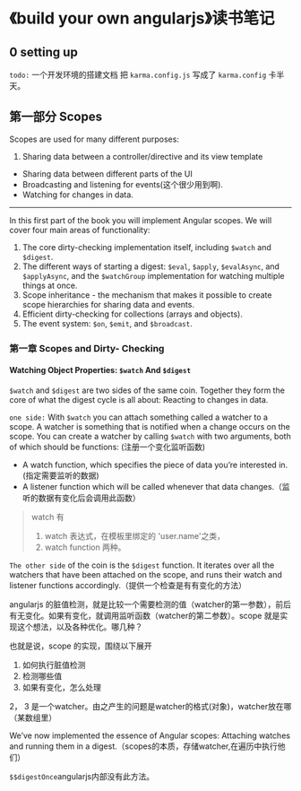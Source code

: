 # 《build your own angularjs》读书笔记

## 0  setting up
`todo:` 一个开发环境的搭建文档
把 `karma.config.js` 写成了 `karma.config` 卡半天。

## 第一部分 Scopes

Scopes are used for many different purposes:1. Sharing data between a controller/directive and its view template- Sharing data between different parts of the UI- Broadcasting and listening for events(这个很少用到啊).- Watching for changes in data.

----

In this first part of the book you will implement Angular scopes. We will cover four main areas of functionality:1. The core dirty-checking implementation itself, including `$watch` and `$digest`.2. The different ways of starting a digest: `$eval`, `$apply`, `$evalAsync`, and `$applyAsync`, andthe `$watchGroup` implementation for watching multiple things at once.3. Scope inheritance - the mechanism that makes it possible to create scope hierarchies for sharing data and events.4. Efficient dirty-checking for collections (arrays and objects).5. The event system: `$on`, `$emit`, and `$broadcast`.



### 第一章 Scopes and Dirty- Checking
#### Watching Object Properties: `$watch` And `$digest`

 `$watch` and `$digest` are two sides of the same coin. Together they form the core of what the digest cycle is all about: Reacting to changes in data.
 
 `one side:` With `$watch` you can attach something called a watcher to a scope. A watcher is something that is notified when a change occurs on the scope. You can create a watcher by calling `$watch` with two arguments, both of which should be functions: (注册一个变化监听函数)
 
 - A watch function, which specifies the piece of data you’re interested in.(指定需要监听的数据) - A listener function which will be called whenever that data changes.（监听的数据有变化后会调用此函数）

>  watch 有 
> 	1. watch 表达式，在模板里绑定的 'user.name'之类， 
> 	2. watch function 
> 	两种。

`The other side` of the coin is the `$digest` function. It iterates over all the watchers that have been attached on the scope, and runs their watch and listener functions accordingly.（提供一个检查是有有变化的方法）

angularjs 的脏值检测，就是比较一个需要检测的值（watcher的第一参数），前后有无变化。如果有变化，就调用监听函数（watcher的第二参数）。scope 就是实现这个想法，以及各种优化。哪几种？


也就是说，scope 的实现，围绕以下展开

1. 如何执行脏值检测
2. 检测哪些值
3. 如果有变化，怎么处理

2， 3 是一个watcher。由之产生的问题是watcher的格式(对象)，watcher放在哪（某数组里）


We’ve now implemented the essence of Angular scopes: Attaching watches and running them in a digest.（scopes的本质，存储watcher,在遍历中执行他们）


`$$digestOnce`angularjs内部没有此方法。


